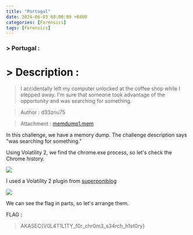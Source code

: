 ```yaml
---
title: "Portugal"
date: 2024-06-03 00:00:00 +0800
categories: [Forensics]
tags: [Forensics]
---
```

### > Portugal :

# > Description :

> I accidentally left my computer unlocked at the coffee shop while I stepped away. I'm sure that someone took advantage of the opportunity and was searching for something.

> Author : d33znu75

> Attachment : [memdump1.mem](https://www.mediafire.com/file/7fxn5r9ynwxqj2h/memdump1.mem/file)

In this challenge, we have a memory dump. The challenge description says "was searching for something."

Using Volatility 2, we find the chrome.exe process, so let's check the Chrome history.

![](./images/mem1.png)

I used a Volatility 2 plugin from [superponiblog](https://blog.superponible.com/2014/08/31/volatility-plugin-chrome-history/)

![](./images/mem2.png)

We can see the flag in parts, so let's arrange them.

FLAG : 
> AKASEC{V0L4T1L1TY_f0r_chr0m3_s34rch_h1st0ry}